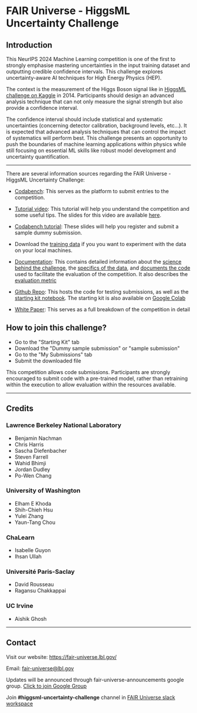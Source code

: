 # FAIR Universe - HiggsML Uncertainty Challenge

## Introduction 

 This NeurIPS 2024 Machine Learning competition is one of the first to strongly emphasise mastering uncertainties in the input training dataset and outputting credible confidence intervals. This challenge explores uncertainty-aware AI techniques for High Energy Physics (HEP).

The context is the measurement of the Higgs Boson signal like in [HiggsML challenge on Kaggle](https://www.kaggle.com/c/higgs-boson) in 2014. Participants should design an advanced analysis technique that can not only measure the signal strength but also provide a confidence interval.

The confidence interval should include statistical and systematic uncertainties (concerning detector calibration, background levels, etc…). It is expected that advanced analysis techniques that can control the impact of systematics will perform best. This challenge presents an opportunity to push the boundaries of machine learning applications within physics while still focusing on essential ML skills like robust model development and uncertainty quantification.

***
There are several information sources regarding the FAIR Universe - HiggsML Uncertainty Challenge:

* [Codabench](https://www.codabench.org/competitions/2977/): This serves as the platform to submit entries to the competition.

* [Tutorial video](https://youtu.be/_ihk5taa9sY): This tutorial will help you understand the competition and some useful tips. The slides for this video are available [here](https://drive.google.com/file/d/1DJjPk_h88WEBngDcI9YUVHnhT5ynNIHi/view?usp=sharing).

* [Codabench tutorial](https://fair-universe.lbl.gov/tutorials/Higgs_Uncertainty_Challenge-Codabench_Tutorial.pdf): These slides will help you register and submit a sample dummy submission. 

* Download the [training data](https://www.codabench.org/datasets/download/b9e59d0a-4db3-4da4-b1f8-3f609d1835b2/) if you you want to experiment with the data on your local machines.

* [Documentation](https://fair-universe.lbl.gov/docs/): This contains detailed information about the [science behind the challenge](https://fair-universe.lbl.gov/docs/pages/overview.html#problem-setting), the [specifics of the data](https://fair-universe.lbl.gov/docs/pages/data.html), and [documents the code](https://fair-universe.lbl.gov/docs/rst_source/modules.html) used to facilitate the evaluation of the competition. It also describes the [evaluation metric](https://fair-universe.lbl.gov/docs/pages/evaluation.html)

* [Github Repo](https://github.com/FAIR-Universe/HEP-Challenge/tree/master/): This hosts the code for testing submissions, as well as the [starting kit notebook](https://github.com/FAIR-Universe/HEP-Challenge/blob/master/StartingKit_HiggsML_Uncertainty_Challenge.ipynb). The starting kit is also available on [Google Colab](https://colab.research.google.com/github/FAIR-Universe/HEP-Challenge/blob/master/StartingKit_HiggsML_Uncertainty_Challenge.ipynb)

* [White Paper](https://arxiv.org/abs/2410.02867): This serves as a full breakdown of the competition in detail

## How to join this challenge?

- Go to the "Starting Kit" tab
- Download the "Dummy sample submission" or "sample submission"
- Go to the "My Submissions" tab
- Submit the downloaded file

This competition allows code submissions. Participants are strongly encouraged to submit code with a pre-trained model, rather than retraining within the execution to allow evaluation within the resources available.

***

## Credits

### Lawrence Berkeley National Laboratory 
- Benjamin Nachman
- Chris Harris
- Sascha Diefenbacher
- Steven Farrell
- Wahid Bhimji
- Jordan Dudley 
- Po-Wen Chang

### University of Washington
- Elham E Khoda
- Shih-Chieh Hsu
- Yulei Zhang
- Yaun-Tang Chou

### ChaLearn
- Isabelle Guyon
- Ihsan Ullah

### Université Paris-Saclay
- David Rousseau
- Ragansu Chakkappai

### UC Irvine
- Aishik Ghosh

***

## Contact

Visit our website: https://fair-universe.lbl.gov/

Email: fair-universe@lbl.gov

Updates will be announced through fair-universe-announcements google group. [Click to join Google Group](https://groups.google.com/u/0/a/lbl.gov/g/Fair-Universe-Announcements/)

Join **#higgsml-uncertainty-challenge** channel in [FAIR Universe slack workspace](https://join.slack.com/t/fairuniverse/shared_invite/zt-2dt9ovrp1-jvi0DnCK9jzL3VGrdwYNMA)
